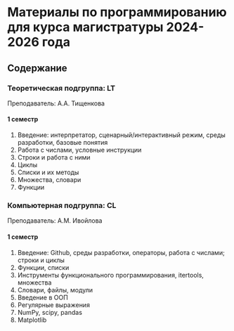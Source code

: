 # Материалы по программированию для курса магистратуры 2024-2026 года

## Содержание

### Теоретическая подгруппа: LT

Преподаватель: А.А. Тищенкова

#### 1 семестр

1. Введение: интерпретатор, сценарный/интерактивный режим, среды разработки, базовые понятия
2. Работа с числами, условные инструкции
3. Строки и работа с ними
4. Циклы
5. Списки и их методы
6. Множества, словари
7. Функции

### Компьютерная подгруппа: CL

Преподаватель: А.М. Ивойлова

#### 1 семестр

1. Введение: Github, среды разработки, операторы, работа с числами; строки и циклы
2. Функции, списки
3. Инструменты функционального программирования, itertools, множества
4. Словари, файлы, модули
5. Введение в ООП
6. Регулярные выражения
7. NumPy, scipy, pandas
8. Matplotlib
